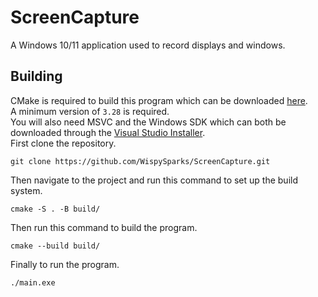 # ScreenCapture

A Windows 10/11 application used to record displays and windows.

## Building
CMake is required to build this program which can be downloaded [here](https://cmake.org/download/). <br> A minimum version of `3.28` is required. <br>
You will also need MSVC and the Windows SDK which can both be downloaded through the [Visual Studio Installer](https://visualstudio.microsoft.com/vs/community/). <br>
First clone the repository.
```
git clone https://github.com/WispySparks/ScreenCapture.git
```
Then navigate to the project and run this command to set up the build system. 
```
cmake -S . -B build/
```
Then run this command to build the program.
```
cmake --build build/
```
Finally to run the program.
```
./main.exe
```